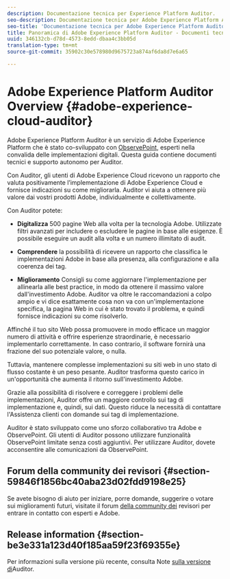 ```yaml
---
description: Documentazione tecnica per Experience Platform Auditor.
seo-description: Documentazione tecnica per Adobe Experience Platform Auditor.
seo-title: 'Documentazione tecnica per Adobe Experience Platform Auditor '
title: Panoramica di Adobe Experience Platform Auditor - Documenti tecnici
uuid: 346132cb-d78d-4573-8edd-dbaa4c3bb05d
translation-type: tm+mt
source-git-commit: 35902c30e578980d9675723a874af6da8d7e6a65

---
```



# Adobe Experience Platform Auditor Overview {#adobe-experience-cloud-auditor}

Adobe Experience Platform Auditor è un servizio di Adobe Experience Platform che è stato co-sviluppato con [ObservePoint](https://www.observepoint.com/), esperti nella convalida delle implementazioni digitali. Questa guida contiene documenti tecnici e supporto autonomo per Auditor.

Con Auditor, gli utenti di Adobe Experience Cloud ricevono un rapporto che valuta positivamente l’implementazione di Adobe Experience Cloud e fornisce indicazioni su come migliorarla. Auditor vi aiuta a ottenere più valore dai vostri prodotti Adobe, individualmente e collettivamente.

Con Auditor potete:

* **Digitalizza** 500 pagine Web alla volta per la tecnologia Adobe. Utilizzate filtri avanzati per includere o escludere le pagine in base alle esigenze. È possibile eseguire un audit alla volta e un numero illimitato di audit.

* **Comprendere** la possibilità di ricevere un rapporto che classifica le implementazioni Adobe in base alla presenza, alla configurazione e alla coerenza dei tag.

* **Miglioramento** Consigli su come aggiornare l&#39;implementazione per allinearla alle best practice, in modo da ottenere il massimo valore dall&#39;investimento Adobe. Auditor va oltre le raccomandazioni a colpo ampio e vi dice esattamente cosa non va con un&#39;implementazione specifica, la pagina Web in cui è stato trovato il problema, e quindi fornisce indicazioni su come risolverlo.

Affinché il tuo sito Web possa promuovere in modo efficace un maggior numero di attività e offrire esperienze straordinarie, è necessario implementarlo correttamente. In caso contrario, il software fornirà una frazione del suo potenziale valore, o nulla.

Tuttavia, mantenere complesse implementazioni su siti web in uno stato di flusso costante è un peso pesante. Auditor trasforma questo carico in un&#39;opportunità che aumenta il ritorno sull&#39;investimento Adobe.

Grazie alla possibilità di risolvere e correggere i problemi delle implementazioni, Auditor offre un maggiore controllo sui tag di implementazione e, quindi, sui dati. Questo riduce la necessità di contattare l&#39;Assistenza clienti con domande sui tag di implementazione.

Auditor è stato sviluppato come uno sforzo collaborativo tra Adobe e ObservePoint. Gli utenti di Auditor possono utilizzare funzionalità ObservePoint limitate senza costi aggiuntivi. Per utilizzare Auditor, dovete acconsentire alle comunicazioni da ObservePoint.

## Forum della community dei revisori {#section-59846f1856bc40aba23d02fdd9198e25}

Se avete bisogno di aiuto per iniziare, porre domande, suggerire o votare sui miglioramenti futuri, visitate il forum [della community dei](https://forums.adobe.com/community/experience-cloud/platform/core-services/activation-service/auditor) revisori per entrare in contatto con esperti e Adobe.

## Release information {#section-be3e331a123d40f185aa59f23f69355e}

Per informazioni sulla versione più recente, consulta Note [sulla versione di](release-notes.md#topic-8fa9e41bc3a54240b1873cebe36b75b1)Auditor.
